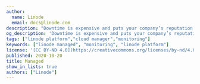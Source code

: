 ```yaml
---
author:
  name: Linode
  email: docs@linode.com
description: "Downtime is expensive and puts your company’s reputation at risk. Linode Managed is an incident response service designed to help businesses cut out costly downtime. Our highly experienced Managed Service team is here around the clock to help."
og_description: 'Downtime is expensive and puts your company’s reputation at risk. Linode Managed is an incident response service designed to help businesses cut out costly downtime. Our highly experienced Managed Service team is here around the clock to help.'
tags: ["linode platform","cloud manager","monitoring"]
keywords: ["linode managed", "monitoring", "linode platform"]
license: '[CC BY-ND 4.0](https://creativecommons.org/licenses/by-nd/4.0)'
published: 2020-10-20
title: Managed
show_in_lists: true
authors: ["Linode"]
---
```


